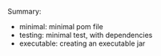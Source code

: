 Summary:

* minimal: minimal pom file
* testing: minimal test, with dependencies
* executable: creating an executable jar